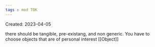 ```yaml
---
tags : mod TOK
---
```

Created: 2023-04-05 

there should be tangible, pre-existang, and non generic. You have to choose objects that are of personal interest
[[Object]] 
